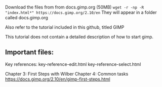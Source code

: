 Download the files from  from docs.gimp.org (50MB)
``` wget -r -np -R "index.html*" https://docs.gimp.org/2.10/en ```
They will appear in a folder called docs.gimp.org

Also refer to the tutorial included in this github, titled GIMP

This tutorial does not contain a detailed description of how to start gimp.

## Important files:

Key references:
key-reference-edit.html
key-reference-select.html


Chapter 3: First Steps with Wilber
Chapter 4: Common tasks
https://docs.gimp.org/2.10/en/gimp-first-steps.html
